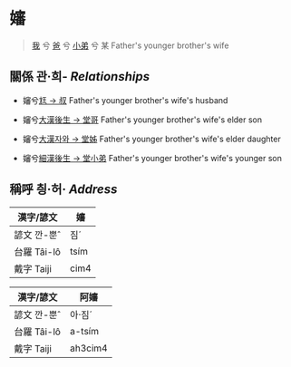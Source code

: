 # 嬸
> [我](member1.md) 兮 [爸](member2.md) 兮 [小弟](member11.md) 兮 某 Father's younger brother's wife

## 關係 관·희- _Relationships_

- 嬸兮[尪 → 叔](member11.md) Father's younger brother's wife's husband

- 嬸兮[大漢後生 → 堂哥](member73.md) Father's younger brother's wife's elder son

- 嬸兮[大漢자와 → 堂姊](member74.md) Father's younger brother's wife's elder daughter

- 嬸兮[細漢後生 → 堂小弟](member75.md) Father's younger brother's wife's younger son



## 稱呼 칑·허· _Address_

漢字/諺文 | 嬸
--- | ---
諺文 깐-뿐ˆ | 짐ˊ
台羅 Tâi-lô | tsím
戴字 Taiji | cim4


漢字/諺文 | 阿嬸
--- | ---
諺文 깐-뿐ˆ | 아·짐ˊ
台羅 Tâi-lô | a-tsím
戴字 Taiji | ah3cim4


